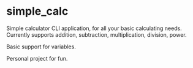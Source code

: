 # simple_calc
Simple calculator CLI application, for all your basic calculating needs.
Currently supports addition, subtraction, multiplication, division, power.

Basic support for variables.

Personal project for fun.
